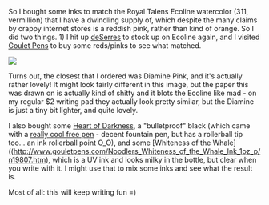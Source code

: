 So I bought some inks to match the Royal Talens Ecoline watercolor (311, vermillion) that I have a dwindling supply of, which despite the many claims by crappy internet stores is a reddish pink, rather than kind of orange. So I did two things. 1) I hit up [deSerres](http://www.deserres.ca/en-ca/search/ecoline-watersoluble-ink/ECOLINE) to stock up on Ecoline again, and I visited [Goulet Pens](gouletpens.com/Shop_All_Bottled_Ink_s/1106.htm) to buy some reds/pinks to see what matched.

<img src="/gh-weblog-2/images/gouletinks.jpg">

Turns out, the closest that I ordered was Diamine Pink, and it's actually rather lovely! It might look fairly different in this image, but the paper this was drawn on is actually kind of shitty and it blots the Ecoline like mad - on my regular $2 writing pad they actually look pretty similar, but the Diamine is just a tiny bit lighter, and quite lovely.

I also bought some [Heart of Darkness](http://noodlersink.com/whats-new/heart-of-darkness), a "bulletproof" black (which came with a [really cool free pen](http://noodlersink.com/writing-instruments/the-rollerball-pen) - decent fountain pen, but has a rollerball tip too... an ink rollerball point O_O), and some [Whiteness of the Whale]((http://www.gouletpens.com/Noodlers_Whiteness_of_the_Whale_Ink_1oz_p/n19807.htm), which is a UV ink and looks milky in the bottle, but clear when you write with it. I might use that to mix some inks and see what the result is.

Most of all: this will keep writing fun =)